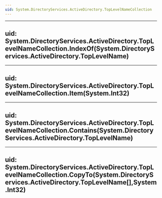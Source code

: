 ```yaml
---
uid: System.DirectoryServices.ActiveDirectory.TopLevelNameCollection
---
```


---
uid: System.DirectoryServices.ActiveDirectory.TopLevelNameCollection.IndexOf(System.DirectoryServices.ActiveDirectory.TopLevelName)
---

---
uid: System.DirectoryServices.ActiveDirectory.TopLevelNameCollection.Item(System.Int32)
---

---
uid: System.DirectoryServices.ActiveDirectory.TopLevelNameCollection.Contains(System.DirectoryServices.ActiveDirectory.TopLevelName)
---

---
uid: System.DirectoryServices.ActiveDirectory.TopLevelNameCollection.CopyTo(System.DirectoryServices.ActiveDirectory.TopLevelName[],System.Int32)
---
